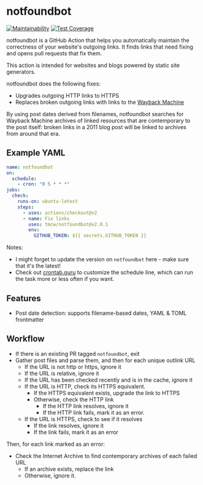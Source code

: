 # notfoundbot

[![Maintainability](https://api.codeclimate.com/v1/badges/1870414e70039aad07f3/maintainability)](https://codeclimate.com/github/tmcw/notfoundbot/maintainability) [![Test Coverage](https://api.codeclimate.com/v1/badges/1870414e70039aad07f3/test_coverage)](https://codeclimate.com/github/tmcw/notfoundbot/test_coverage)

notfoundbot is a GitHub Action that helps you automatically maintain the correctness of your
website's outgoing links. It finds links that need fixing and opens pull requests
that fix them.

This action is intended for websites and blogs powered by static site generators.

notfoundbot does the following fixes:

- Upgrades outgoing HTTP links to HTTPS
- Replaces broken outgoing links with links to the [Wayback Machine](https://web.archive.org/)

By using post dates derived from filenames, notfoundbot searches for Wayback Machine archives
of linked resources that are contemporary to the post itself: broken links in a 2011 blog post
will be linked to archives from around that era.

## Example YAML

```yaml
name: notfoundbot
on:
  schedule:
    - cron: "0 5 * * *"
jobs:
  check:
    runs-on: ubuntu-latest
    steps:
      - uses: actions/checkout@v2
      - name: Fix links
        uses: tmcw/notfoundbot@v2.0.1
        env:
          GITHUB_TOKEN: ${{ secrets.GITHUB_TOKEN }}
```

Notes:

- I might forget to update the version on `notfoundbot` here - make sure that it's
  the latest!
- Check out [crontab.guru](https://crontab.guru/#5_*_*_*_*) to customize the
  schedule line, which can run the task more or less often if you want.

## Features

- Post date detection: supports filename-based dates, YAML & TOML frontmatter

## Workflow

- If there is an existing PR tagged `notfoundbot`, exit
- Gather post files and parse them, and then for each unique outlink URL
    - If the URL is not http or https, ignore it
    - If the URL is relative, ignore it
    - If the URL has been checked recently and is in the cache, ignore it
    - If the URL is HTTP, check its HTTPS equivalent.
        - If the HTTPS equivalent exists, upgrade the link to HTTPS
        - Otherwise, check the HTTP link
            - If the HTTP link resolves, ignore it
            - If the HTTP link fails, mark it as an error.
     - If the URL is HTTPS, check to see if it resolves
        - If the link resolves, ignore it
        - If the link fails, mark it as an error

Then, for each link marked as an error:

- Check the Internet Archive to find contemporary archives of each failed URL
    - If an archive exists, replace the link
    - Otherwise, ignore it.
